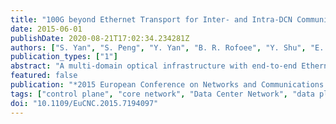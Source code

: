 ```yaml
---
title: "100G beyond Ethernet Transport for Inter- and Intra-DCN Communication with Solutions and Optical Enabling Technologies in the ICT STRAUSS Project"
date: 2015-06-01
publishDate: 2020-08-21T17:02:34.234281Z
authors: ["S. Yan", "S. Peng", "Y. Yan", "B. R. Rofoee", "Y. Shu", "E. Hugues-Salas", "G. Zervas", "D. Simeonidou", "M. Svaluto Moreolo", "J. M. Fàbrega", "L. Nadal", "Y. Yoshida", "P. J. Argibay-Losada", "K. Kitayama", "M. Nishihara", "R. Okabe", "T. Tanaka", "T. Takahara", "J. C. Rasmussen", "C. Kottke", "M. Schlosser", "F. Jimenez Arribas", "V. López"]
publication_types: ["1"]
abstract: "A multi-domain optical infrastructure with end-to-end Ethernet transport capability can deliver Ethernet services over a large scale and provide a promising solution for inter data center networks (DCN) communication. The already existed metro and core networks should be evolved both in data plane and control plane towards to support the heterogeneous and dynamic Ethernet traffic environment. In this paper, we report the work carried out in the ICT STRAUSS project to provide Ethernet connections for intra-DCN and inter-DCN over metro and core networks. The key technologies for intra- and inter- DCN communications are reported with experimental validation."
featured: false
publication: "*2015 European Conference on Networks and Communications (EuCNC)*"
tags: ["control plane", "core network", "Data Center Network", "data plane", "dynamic Ethernet traffic environment", "Ethernet connection", "Ethernet service", "Ethernet transport capability", "heterogeneous Ethernet traffic environment", "ICT STRAUSS Project", "Integrated optics", "interdata center network communication", "intraDCN communication", "JOCN", "Metro network", "multidomain optical infrastructure", "Optical attenuators", "optical communication", "Optical fiber networks", "Optical fibers", "optical fibre LAN", "optical interconnections", "optical packet switching", "optical switches", "telecommunication traffic"]
doi: "10.1109/EuCNC.2015.7194097"
---
```


